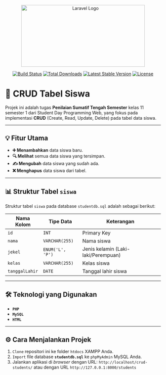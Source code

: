 <p align="center"><a href="https://laravel.com" target="_blank"><img src="https://raw.githubusercontent.com/laravel/art/master/logo-lockup/5%20SVG/2%20CMYK/1%20Full%20Color/laravel-logolockup-cmyk-red.svg" width="400" height="200" alt="Laravel Logo"></a></p>

<p align="center">
<a href="https://github.com/laravel/framework/actions"><img src="https://github.com/laravel/framework/workflows/tests/badge.svg" alt="Build Status"></a>
<a href="https://packagist.org/packages/laravel/framework"><img src="https://img.shields.io/packagist/dt/laravel/framework" alt="Total Downloads"></a>
<a href="https://packagist.org/packages/laravel/framework"><img src="https://img.shields.io/packagist/v/laravel/framework" alt="Latest Stable Version"></a>
<a href="https://packagist.org/packages/laravel/framework"><img src="https://img.shields.io/packagist/l/laravel/framework" alt="License"></a>
</p>

# 🚀 CRUD Tabel Siswa

Projek ini adalah tugas **Penilaian Sumatif Tengah Semester** kelas 11 semester 1 dari Student Day Programming Web, yang fokus pada implementasi **CRUD** (Create, Read, Update, Delete) pada tabel data siswa.

---

## 💡 Fitur Utama

-   **➕ Menambahkan** data siswa baru.
-   **🔍 Melihat** semua data siswa yang tersimpan.
-   **✍️ Mengubah** data siswa yang sudah ada.
-   **❌ Menghapus** data siswa dari tabel.

---

## 📊 Struktur Tabel `siswa`

Struktur tabel `siswa` pada database `studentdb.sql` adalah sebagai berikut:

| Nama Kolom  | Tipe Data      | Keterangan                      |
|-------------|----------------|---------------------------------|
| `id`        | `INT`          | Primary Key                     |
| `nama`      | `VARCHAR(255)` | Nama siswa                      |
| `jekel`     | `ENUM('L', 'P')` | Jenis kelamin (Laki-laki/Perempuan) |
| `kelas`     | `VARCHAR(255)`  | Kelas siswa                     |
| `tanggalLahir` | `DATE`         | Tanggal lahir siswa             |

---

## 🛠️ Teknologi yang Digunakan

-   **`PHP`**
-   **`MySQL`**
-   **`HTML`**

---

## ⚙️ Cara Menjalankan Projek

1.  `Clone` repositori ini ke folder `htdocs` XAMPP Anda.
2.  `Import` file database **`studentdb.sql`** ke `phpMyAdmin` MySQL Anda.
3.  Jalankan aplikasi di *browser* dengan URL: `http://localhost/crud-students/` atau dengan URL `http://127.0.0.1:8000/students`
